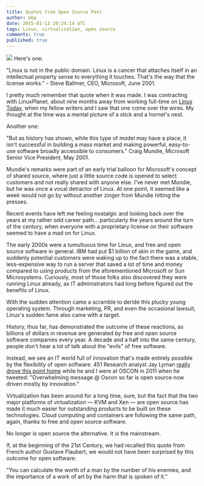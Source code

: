 ```yaml
---
title: Quotes from Open Source Past
author: bkp
date: 2015-01-13 20:24:14 UTC
tags: Linux, virtualization, open source
comments: true
published: true
---
```


![](blog/Tux_sm.png) Here's one:

"Linux is not in the public domain. Linux is a cancer that attaches itself in an intellectual property sense to everything it touches. That's the way that the license works." - Steve Ballmer, CEO, Microsoft, June 2001.

I pretty much remember that quote when it was made. I was contracting with LinuxPlanet, about nine months away from working full-time on [Linux Today](http://www.linuxtoday.com/), when my fellow writers and I saw that one come over the wires. My thought at the time was a mental picture of a stick and a hornet's nest.

Another one: 

"But as history has shown, while this type of model may have a place, it isn't successful in building a mass market and making powerful, easy-to-use software broadly accessible to consumers." Craig Mundie, Microsoft Senior Vice President, May 2001.

Mundie's remarks were part of an early trial balloon for Microsoft's concept of shared source, where just a little source code is opened to select customers and not really shared with anyone else. I've never met Mundie, but he was once a vocal detractor of Linux. At one point, it seemed like a week would not go by without another zinger from Mundie hitting the presses.

Recent events have left me feeling nostalgic and looking back over the years at my rather odd career path... particularly the years around the turn of the century, when everyone with a proprietary license on their software seemed to have a mad on for Linux. 

The early 2000s were a tumultuous time for Linux, and free and open source software in general. IBM had put $1 billion of skin in the game, and suddenly potential customers were waking up to the fact there was a stable, less-expensive way to run a server that saved a lot of time and money compared to using products from the aforementioned Microsoft or Sun Microsystems. Curiously, most of those folks also discovered they were running Linux already, as IT administrators had long before figured out the benefits of Linux.

With the sudden attention came a scramble to deride this plucky young operating system. Through marketing, PR, and even the occasional lawsuit, Linux's sudden fame also came with a target.

History, thus far, has demonstrated the outcome of these reactions, as billions of dollars in revenue are generated by free and open source software companies every year. A decade and a half into the same century, people don't hear a lot of talk about the "evils" of free software. 

Instead, we see an IT world full of innovation that's made entirely possible by the flexibility of open software. 451 Research analyst Jay Lyman [really drove this point home](http://twitter.com/#!/ripcitylyman/status/96260257868824578) while he and I were at OSCON in 2011 when he tweeted: "Overwhelming message @ Oscon so far is open source now driven mostly by innovation."

Virtualization has been around for a long time, sure, but the fact that the two major platforms of virtualization &mdash;
 KVM and Xen &mdash;
 are open source has made it much easier for outstanding products to be built on these technologies. Cloud computing and containers are following the same path, again, thanks to free and open source software. 

No longer is open source the alternative. It *is* the mainstream.

If, at the beginning of the 21st Century, we had recalled this quote from French author Gustave Flaubert, we would not have been surprised by this outcome for open software:

"You can calculate the worth of a man by the number of his enemies, and the importance of a work of art by the harm that is spoken of it."